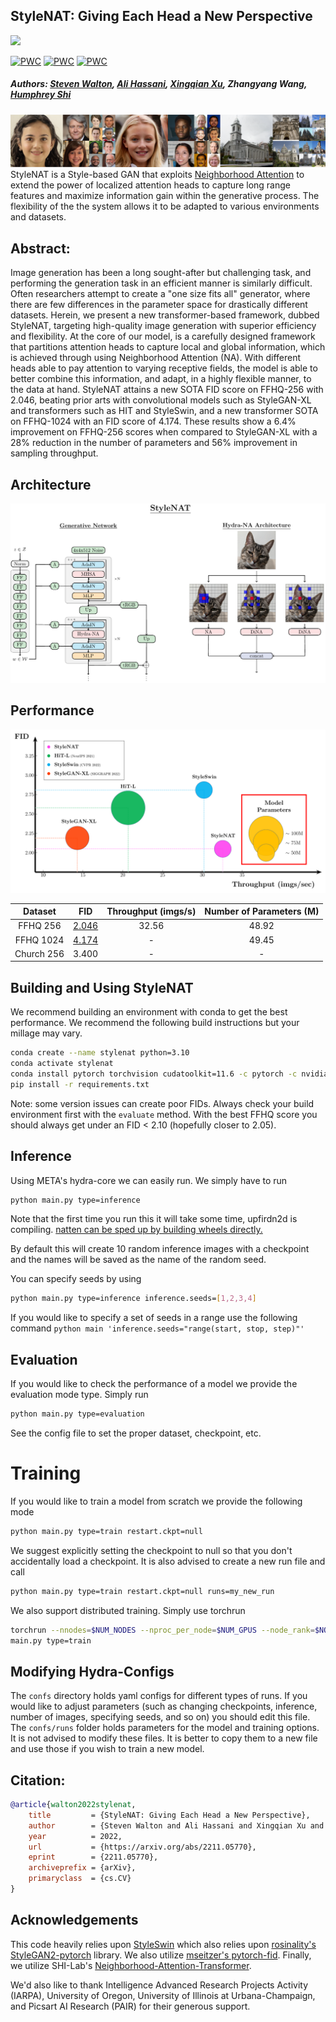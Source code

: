 ## StyleNAT: Giving Each Head a New Perspective
<a href="https://arxiv.org/abs/2211.05770"><img src="https://img.shields.io/badge/arxiv-https%3A%2F%2Farxiv.org%2Fabs%2F2211.05770-red"/></a>

[![PWC](https://img.shields.io/endpoint.svg?url=https://paperswithcode.com/badge/stylenat-giving-each-head-a-new-perspective/image-generation-on-ffhq-256-x-256)](https://paperswithcode.com/sota/image-generation-on-ffhq-256-x-256?p=stylenat-giving-each-head-a-new-perspective)
[![PWC](https://img.shields.io/endpoint.svg?url=https://paperswithcode.com/badge/stylenat-giving-each-head-a-new-perspective/image-generation-on-ffhq-1024-x-1024)](https://paperswithcode.com/sota/image-generation-on-ffhq-1024-x-1024?p=stylenat-giving-each-head-a-new-perspective)
[![PWC](https://img.shields.io/endpoint.svg?url=https://paperswithcode.com/badge/stylenat-giving-each-head-a-new-perspective/image-generation-on-lsun-churches-256-x-256)](https://paperswithcode.com/sota/image-generation-on-lsun-churches-256-x-256?p=stylenat-giving-each-head-a-new-perspective)

##### Authors: [Steven Walton](https://github.com/stevenwalton), [Ali Hassani](https://github.com/alihassanijr), [Xingqian Xu](https://github.com/xingqian2018), Zhangyang Wang, [Humphrey Shi](https://github.com/honghuis)

![header](images/header.png)
StyleNAT is a Style-based GAN that exploits [Neighborhood
Attention](https://github.com/SHI-Labs/Neighborhood-Attention-Transformer) to
extend the power of localized attention heads to capture long range features and
maximize information gain within the generative process.
The flexibility of the the system allows it to be adapted to various
environments and datasets.

## Abstract:
Image generation has been a long sought-after but challenging task, and performing the generation task in an efficient manner is similarly difficult.
Often researchers attempt to create a "one size fits all" generator, where there are few differences in the parameter space for drastically different datasets.
Herein, we present a new transformer-based framework, dubbed StyleNAT, targeting high-quality image generation with superior efficiency and flexibility. 
At the core of our model, is a carefully designed framework that partitions attention heads to capture local and global information, which is achieved through using Neighborhood Attention (NA).
With different heads able to pay attention to varying receptive fields, the model is able to better combine this information, and adapt, in a highly flexible manner, to the data at hand.
StyleNAT attains a new SOTA  FID score on FFHQ-256 with 2.046, beating prior arts with convolutional models such as StyleGAN-XL and transformers such as HIT and StyleSwin, and a new transformer SOTA on FFHQ-1024 with an FID score of 4.174.
These results show a 6.4% improvement on FFHQ-256 scores when compared to StyleGAN-XL with a 28% reduction in the number of parameters and 56% improvement in sampling throughput. 

## Architecture
![architecture](images/architecture.png)

## Performance
![compute](images/fidparams.png)

Dataset | FID | Throughput (imgs/s) | Number of Parameters (M) |
|:---:|:---:|:---:|:---:|
FFHQ 256 | [2.046](https://shi-labs.com/projects/stylenat/checkpoints/FFHQ256_940k_flip.pt) | 32.56 | 48.92 |
FFHQ 1024 | [4.174](https://shi-labs.com/projects/stylenat/checkpoints/FFHQ1024_700k.pt)  | - | 49.45 |
Church 256 | 3.400  | - | - |

## Building and Using StyleNAT
We recommend building an environment with conda to get the best performance. We
recommend the following build instructions but your millage may vary.
```bash
conda create --name stylenat python=3.10
conda activate stylenat
conda install pytorch torchvision cudatoolkit=11.6 -c pytorch -c nvidia
pip install -r requirements.txt
```
Note: some version issues can create poor FIDs. Always check your build
environment first with the `evaluate` method. With the best FFHQ score you
should always get under an FID < 2.10 (hopefully closer to 2.05). 

## Inference
Using META's hydra-core we can easily run. We simply have to run
```bash
python main.py type=inference
```
Note that the first time you run this it will take some time, upfirdn2d is compiling. 
[natten can be sped up by building wheels directly.](https://shi-labs.com/natten/)

By default this will create 10 random inference images with a checkpoint and the
names will be saved as the name of the random seed.

You can specify seeds by using
```bash
python main.py type=inference inference.seeds=[1,2,3,4]
```
If you would like to specify a set of seeds in a range use the following command
`python main 'inference.seeds="range(start, stop, step)"'`


## Evaluation
If you would like to check the performance of a model we provide the evaluation
mode type. Simply run
```bash
python main.py type=evaluation
```
See the config file to set the proper dataset, checkpoint, etc.

# Training
If you would like to train a model from scratch we provide the following mode
```bash
python main.py type=train restart.ckpt=null
```
We suggest explicitly setting the checkpoint to null so that you don't 
accidentally load a checkpoint.
It is also advised to create a new run file and call
```bash
python main.py type=train restart.ckpt=null runs=my_new_run
```
We also support distributed training. Simply use torchrun
```bash
torchrun --nnodes=$NUM_NODES --nproc_per_node=$NUM_GPUS --node_rank=$NODE_RANK
main.py type=train
```

## Modifying Hydra-Configs
The `confs` directory holds yaml configs for different types of runs. If you would
like to adjust parameters (such as changing checkpoints, inference, number of
images, specifying seeds, and so on) you should edit this file. The `confs/runs` folder holds
parameters for the model and training options. It is not advised to modify these
files. It is better to copy them to a new file and use those if you wish to
train a new model.



## Citation:
```bibtex
@article{walton2022stylenat,
    title         = {StyleNAT: Giving Each Head a New Perspective},
    author        = {Steven Walton and Ali Hassani and Xingqian Xu and Zhangyang Wang and Humphrey Shi},
    year          = 2022,
    url           = {https://arxiv.org/abs/2211.05770},
    eprint        = {2211.05770},
    archiveprefix = {arXiv},
    primaryclass  = {cs.CV}
}
```

## Acknowledgements
This code heavily relies upon
[StyleSwin](https://github.com/microsoft/StyleSwin) which also relies upon
[rosinality's StyleGAN2-pytorch](https://github.com/rosinality/stylegan2-pytorch) library.
We also utilize [mseitzer's pytorch-fid](https://github.com/mseitzer/pytorch-fid).
Finally, we utilize SHI-Lab's [Neighborhood-Attention-Transformer](https://github.com/SHI-Labs/Neighborhood-Attention-Transformer).

We'd also like to thank Intelligence Advanced Research Projects Activity
(IARPA), University of Oregon, University of Illinois at Urbana-Champaign, and
Picsart AI Research (PAIR) for their generous support. 
